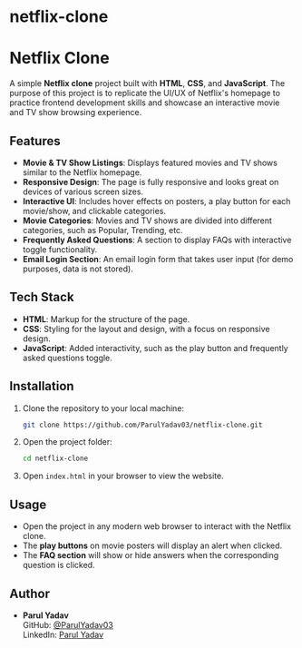 # netflix-clone
# Netflix Clone

A simple **Netflix clone** project built with **HTML**, **CSS**, and **JavaScript**. The purpose of this project is to replicate the UI/UX of Netflix's homepage to practice frontend development skills and showcase an interactive movie and TV show browsing experience.

## Features

- **Movie & TV Show Listings**: Displays featured movies and TV shows similar to the Netflix homepage.
- **Responsive Design**: The page is fully responsive and looks great on devices of various screen sizes.
- **Interactive UI**: Includes hover effects on posters, a play button for each movie/show, and clickable categories.
- **Movie Categories**: Movies and TV shows are divided into different categories, such as Popular, Trending, etc.
- **Frequently Asked Questions**: A section to display FAQs with interactive toggle functionality.
- **Email Login Section**: An email login form that takes user input (for demo purposes, data is not stored).

## Tech Stack

- **HTML**: Markup for the structure of the page.
- **CSS**: Styling for the layout and design, with a focus on responsive design.
- **JavaScript**: Added interactivity, such as the play button and frequently asked questions toggle.

## Installation

1. Clone the repository to your local machine:

    ```bash
    git clone https://github.com/ParulYadav03/netflix-clone.git
    ```

2. Open the project folder:

    ```bash
    cd netflix-clone
    ```

3. Open `index.html` in your browser to view the website.

## Usage

- Open the project in any modern web browser to interact with the Netflix clone.
- The **play buttons** on movie posters will display an alert when clicked.
- The **FAQ section** will show or hide answers when the corresponding question is clicked.
  

## Author

- **Parul Yadav**  
  GitHub: [@ParulYadav03](https://github.com/ParulYadav03)  
  LinkedIn: [Parul Yadav](https://www.linkedin.com/in/parulyadav03/)

